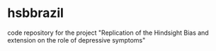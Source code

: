 # hsbbrazil
code repository for the project "Replication of the Hindsight Bias and extension on the role of depressive symptoms"
